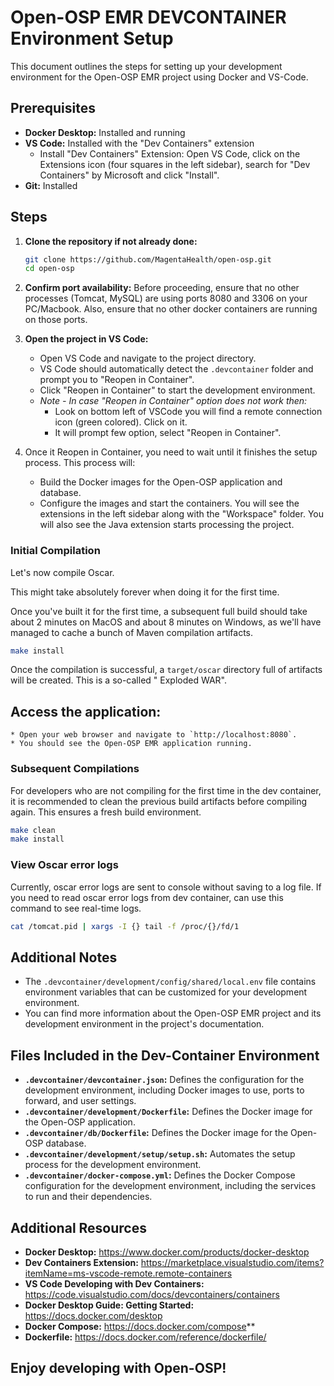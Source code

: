 # Open-OSP EMR DEVCONTAINER Environment Setup

This document outlines the steps for setting up your development environment for the Open-OSP EMR project using Docker
and VS-Code.

## Prerequisites

* **Docker Desktop:** Installed and running
* **VS Code:** Installed with the "Dev Containers" extension
    * Install "Dev Containers" Extension: Open VS Code, click on the Extensions icon (four squares in the left sidebar),
      search for "Dev Containers" by Microsoft and click "Install".
* **Git:** Installed

## Steps

1. **Clone the repository if not already done:**
   ```bash
   git clone https://github.com/MagentaHealth/open-osp.git
   cd open-osp
   ```

2. **Confirm port availability:**
   Before proceeding, ensure that no other processes (Tomcat, MySQL) are using ports 8080 and 3306 on your PC/Macbook.
   Also, ensure that no other docker containers are running on those ports.

3. **Open the project in VS Code:**
    * Open VS Code and navigate to the project directory.
    * VS Code should automatically detect the `.devcontainer` folder and prompt you to "Reopen in Container".
    * Click "Reopen in Container" to start the development environment.
    * *Note - In case "Reopen in Container" option does not work then:*
        * Look on bottom left of VSCode you will find a remote connection icon (green colored). Click on it.
        * It will prompt few option, select "Reopen in Container".

4. Once it Reopen in Container, you need to wait until it finishes the setup process. This process will:
    * Build the Docker images for the Open-OSP application and database.
    * Configure the images and start the containers.
      You will see the extensions in the left sidebar along with the "Workspace" folder.
      You will also see the Java extension starts processing the project.

### Initial Compilation

Let's now compile Oscar.

This might take absolutely forever when doing it for the first time.

Once you've built it for the first time, a subsequent full build should take about 2 minutes on MacOS and about 8
minutes on Windows, as we'll have managed to cache a bunch of Maven compilation artifacts.

   ```zsh
   make install
   ```

Once the compilation is successful, a `target/oscar` directory full of artifacts will be created. This is a so-called "
Exploded WAR".

## Access the application:

    * Open your web browser and navigate to `http://localhost:8080`.
    * You should see the Open-OSP EMR application running.

### Subsequent Compilations

For developers who are not compiling for the first time in the dev container, it is recommended to clean the previous build artifacts before compiling again. This ensures a fresh build environment.

   ```zsh
   make clean
   make install
   ```

### View Oscar error logs

Currently, oscar error logs are sent to console without saving to a log file. If you need to read oscar error logs from dev container, can use this command to see real-time logs.
   ```zsh
   cat /tomcat.pid | xargs -I {} tail -f /proc/{}/fd/1
   ```

## Additional Notes

* The `.devcontainer/development/config/shared/local.env` file contains environment variables that can be customized for
  your development environment.
* You can find more information about the Open-OSP EMR project and its development environment in the project's
  documentation.

## Files Included in the Dev-Container Environment

* **`.devcontainer/devcontainer.json`:** Defines the configuration for the development environment, including Docker
  images to use, ports to forward, and user settings.
* **`.devcontainer/development/Dockerfile`:** Defines the Docker image for the Open-OSP application.
* **`.devcontainer/db/Dockerfile`:** Defines the Docker image for the Open-OSP database.
* **`.devcontainer/development/setup/setup.sh`:** Automates the setup process for the development environment.
* **`.devcontainer/docker-compose.yml`:** Defines the Docker Compose configuration for the development environment,
  including the services to run and their dependencies.

## Additional Resources

* **Docker Desktop:** https://www.docker.com/products/docker-desktop
* **Dev Containers Extension:** https://marketplace.visualstudio.com/items?itemName=ms-vscode-remote.remote-containers
* **VS Code Developing with Dev Containers:** https://code.visualstudio.com/docs/devcontainers/containers
* **Docker Desktop Guide: Getting Started:** https://docs.docker.com/desktop
* **Docker Compose:** https://docs.docker.com/compose**
* **Dockerfile:** https://docs.docker.com/reference/dockerfile/

## Enjoy developing with Open-OSP!
